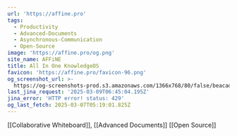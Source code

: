 ```yaml
---
url: 'https://affine.pro'
tags:
  - Productivity
  - Advanced-Documents
  - Asynchronous-Communication
  - Open-Source
image: 'https://affine.pro/og.png'
site_name: AFFiNE
title: All In One KnowledgeOS
favicon: 'https://affine.pro/favicon-96.png'
og_screenshot_url: >-
  https://og-screenshots-prod.s3.amazonaws.com/1366x768/80/false/beacad3f444fa77926fe27db0e81be5e8a3e2e77be4fb4fcca12eb781393b5cb.jpeg
last_jina_request: '2025-03-09T06:45:04.195Z'
jina_error: 'HTTP error! status: 429'
og_last_fetch: 2025-03-07T05:19:01.825Z
---
```

[[Collaborative Whiteboard]], [[Advanced Documents]]
[[Open Source]]
